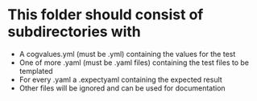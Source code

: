 # This folder should consist of subdirectories with

* A cogvalues.yml (must be .yml) containing the values for the test
* One of more .yaml (must be .yaml files) containing the test files to be templated
* For every .yaml a .expectyaml containing the expected result
* Other files will be ignored and can be used for documentation
